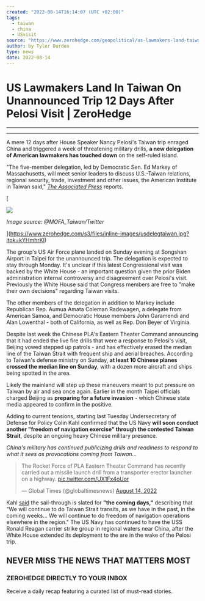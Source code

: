```yaml
---
created: "2022-08-14T16:14:07 (UTC +02:00)"
tags:
  - taiwan
  - china
  - USvisit
source: "https://www.zerohedge.com/geopolitical/us-lawmakers-land-taiwan-unannounced-trip-12-days-after-pelosi-visit"
author: by Tyler Durden
type: news
date: 2022-08-14
---
```


# US Lawmakers Land In Taiwan On Unannounced Trip 12 Days After Pelosi Visit | ZeroHedge

---

---

A mere 12 days after House Speaker Nancy Pelosi's Taiwan trip enraged China and triggered a week of threatening military drills, **a new delegation of American lawmakers has touched down** on the self-ruled island. 

"The five-member delegation, led by Democratic Sen. Ed Markey of Massachusetts, will meet senior leaders to discuss U.S.-Taiwan relations, regional security, trade, investment and other issues, the American Institute in Taiwan said," [*The Associated Press*](https://apnews.com/article/taiwan-china-nancy-pelosi-government-and-politics-143aebea0f425aaaaabaa72b40e53bc1) reports. 

\[

![](https://assets.zerohedge.com/s3fs-public/styles/inline_image_mobile/public/inline-images/usdelegtaiwan.jpg?itok=kYHmhrKI)

*Image source: @MOFA\_Taiwan/Twitter*

\](https://www.zerohedge.com/s3/files/inline-images/usdelegtaiwan.jpg?itok=kYHmhrKI)

The group's US Air Force plane landed on Sunday evening at Songshan Airport in Taipei for the unannounced trip. The delegation is expected to stay through Monday. It's unclear if this latest Congressional visit was backed by the White House - an important question given the prior Biden administration internal controversy and disagreement over Pelosi's visit. Previously the White House said that Congress members are free to "make their own decisions" regarding Taiwan visits.

The other members of the delegation in addition to Markey include Republican Rep. Aumua Amata Coleman Radewagen, a delegate from American Samoa, and Democratic House members John Garamendi and Alan Lowenthal - both of California, as well as Rep. Don Beyer of Virginia.

Despite last week the Chinese PLA's Eastern Theater Command announcing that it had ended the live fire drills that were a response to Pelosi's visit, Beijing vowed stepped up patrols - and has effectively erased the median line of the Taiwan Strait with frequent ship and aerial breaches. According to Taiwan's defense ministry on Sunday, **at least 10 Chinese planes crossed the median line on Sunday**, with a dozen more aircraft and ships being spotted in the area. 

Likely the mainland will step up these maneuvers meant to put pressure on Taiwan by air and sea once again. Earlier in the month Taipei officials charged Beijing as **preparing for a future invasion** - which Chinese state media appeared to confirm in the positive. 

Adding to current tensions, starting last Tuesday Undersecretary of Defense for Policy Colin Kahl confirmed that the US Navy **will soon conduct another "freedom of navigation exercise" through the contested Taiwan Strait**, despite an ongoing heavy Chinese military presence.

*China's military has continued publicizing drills and readiness to respond to what it sees as provocations coming from Taiwan...*

 > 
 > The Rocket Force of PLA Eastern Theater Command has recently carried out a missile launch drill from a transporter erector launcher on a highway. [pic.twitter.com/UX1Fx4oUor](https://t.co/UX1Fx4oUor)
 > 
 > — Global Times (@globaltimesnews) [August 14, 2022](https://twitter.com/globaltimesnews/status/1558781916773781505?ref_src=twsrc%5Etfw)

Kahl [said](https://news.usni.org/2022/08/08/u-s-will-continue-taiwan-strait-transits-fonops-in-western-pacific-despite-growing-tension-with-china) the sail-through is slated for **"the coming days,"** describing that "We will continue to do Taiwan Strait transits, as we have in the past, in the coming weeks… We will continue to do freedom of navigation operations elsewhere in the region." The US Navy has continued to have the USS Ronald Reagan carrier strike group in regional waters near China, after the White House extended its deployment to the are in the wake of the Pelosi trip.

## NEVER MISS THE NEWS THAT MATTERS MOST

### ZEROHEDGE DIRECTLY TO YOUR INBOX

Receive a daily recap featuring a curated list of must-read stories.
